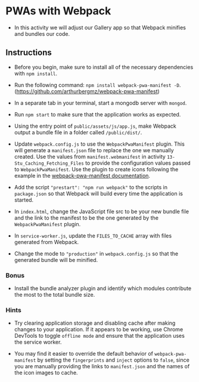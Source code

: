 # PWAs with Webpack

- In this activity we will adjust our Gallery app so that Webpack minifies and bundles our code.

## Instructions

- Before you begin, make sure to install all of the necessary dependencies with `npm install`.

- Run the following command: `npm install webpack-pwa-manifest -D`. (https://github.com/arthurbergmz/webpack-pwa-manifest)

- In a separate tab in your terminal, start a mongodb server with `mongod`.

- Run `npm start` to make sure that the application works as expected.

- Using the entry point of `public/assets/js/app.js`, make Webpack output a bundle file in a folder called `/public/dist/`.

- Update `webpack.config.js` to use the `WebpackPwaManifest` plugin. This will generate a `manifest.json` file to replace the one we manually created. Use the values from `manifest.webmanifest` in activity `13-Stu_Caching_Fetching_Files` to provide the configuration values passed to `WebpackPwaManifest`. Use the plugin to create icons following the example in the [webpack-pwa-manifest documentation](https://github.com/arthurbergmz/webpack-pwa-manifest).

- Add the script `"prestart": "npm run webpack"` to the scripts in `package.json` so that Webpack will build every time the application is started.

- In `index.html`, change the JavaScript file src to be your new bundle file and the link to the manifest to be the one generated by the `WebpackPwaManifest` plugin.

- In `service-worker.js`, update the `FILES_TO_CACHE` array with files generated from Webpack.

- Change the mode to `"production"` in `webpack.config.js` so that the generated bundle will be minified.

### Bonus

- Install the bundle analyzer plugin and identify which modules contribute the most to the total bundle size.

### Hints

- Try clearing application storage and disabling cache after making changes to your application. If it appears to be working, use Chrome DevTools to toggle `offline mode` and ensure that the application uses the service worker.

- You may find it easier to override the default behavior of `webpack-pwa-manifest` by setting the `fingerprints` and `inject` options to `false`, since you are manually providing the links to `manifest.json` and the names of the icon images to cache.
